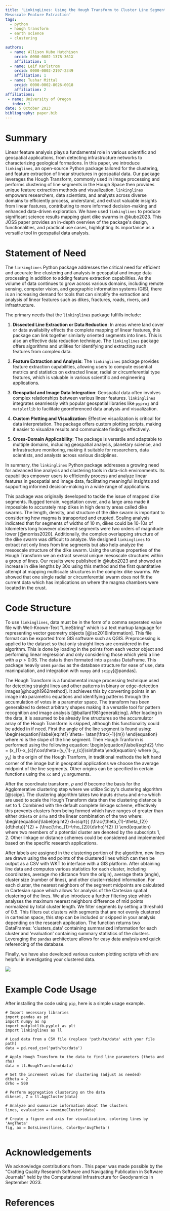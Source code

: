```yaml
---
title: 'LinkingLines: Using the Hough Transform to Cluster Line Segments and for
Mesoscale Feature Extraction'
tags:
  - python
  - hough transform
  - earth science
  - clustering

authors:
  - name: Allison Kubo Hutchison
    orcid: 0000-0002-1378-361X
    affiliation: 1
  - name: Leif Karlstrom
    orcid: 0000-0002-2197-2349
    affiliation: 1
  - name: Tushar Mittal
    orcid: 0000-0002-8026-0018
    affiliation: 2
affiliations:
 - name: University of Oregon
   index: 1
date: 5 October 2023
bibliography: paper.bib
---
```


# Summary

Linear feature analysis plays a fundamental role in various scientific and geospatial applications, from detecting infrastructure networks to characterizing geological formations. In this paper, we introduce `linkinglines`, an open-source Python package tailored for the clustering, and feature extraction of linear structures in geospatial data. Our package leverages the Hough Transform, commonly used in image processing and performs clustering of line segments in the Hough Space then provides unique feature extraction methods and visualization. `linkinglines` empowers researchers, data scientists, and analysts across diverse domains to efficiently process, understand, and extract valuable insights from linear features, contributing to more informed decision-making and enhanced data-driven exploration. We have used `linkinglines` to produce significant science results mapping giant dike swarms in @kubo2023. This JOSS paper provides an in-depth overview of the package's design, functionalities, and practical use cases, highlighting its importance as a versatile tool in geospatial data analysis.

# Statement of Need

The `linkinglines` Python package addresses the critical need for efficient and accurate line clustering and analysis in geospatial and image data processing in addition to adding feature extraction capabilities. As the volume of data continues to grow across various domains, including remote sensing, computer vision, and geographic information systems (GIS), there is an increasing demand for tools that can simplify the extraction and analysis of linear features such as dikes, fractures, roads, rivers, and infrastructure.

The primary needs that the `linkinglines` package fulfills include:

1. **Dissected Line Extraction or Data Reduction**: In areas where land cover or data availabilty effects the complete mapping of linear features, this package can link together similarly oriented segments into lines. This is also an effective data reduction technique. The `linkinglines` package offers algorithms and utilities for identifying and extracting such features from complex data.

2. **Feature Extraction and Analysis**: The `linkinglines` package provides feature extraction capabilities, allowing users to compute essential metrics and statistics on extracted linear, radial or circumferential type features, which is valuable in various scientific and engineering applications.

3. **Geospatial and Image Data Integration**: Geospatial data often involves complex relationships between various linear features. `linkinglines` integrates seamlessly with popular geospatial libraries like `pyproj` and `matplotlib` to facilitate georeferenced data analysis and visualization.

4. **Custom Plotting and Visualization**: Effective visualization is critical for data interpretation. The package offers custom plotting scripts, making it easier to visualize results and communicate findings effectively.

5. **Cross-Domain Applicability**: The package is versatile and adaptable to multiple domains, including geospatial analysis, planetary science, and infrastructure monitoring, making it suitable for researchers, data scientists, and analysts across various disciplines.

In summary, the `linkinglines` Python package addresses a growing need for advanced line analysis and clustering tools in data-rich environments. Its capabilities empower users to efficiently process and analyze linear features in geospatial and image data, facilitating meaningful insights and supporting informed decision-making in a wide range of applications.

This package was originally developed to tackle the issue of mapped dike segments. Rugged terrain, vegetation cover, and a large area made it impossible to accurately map dikes in high density areas called dike swarms. The length, density, and structure of the dike swarm is important to considering how magma is transported and erupted. Scaling analysis indicated that for segments of widths of 10 m, dikes could be 10-10s of kilometers long however observed segments were two orders of magnitude lower [@morriss2020]. Additionally, the complex overlapping structure of the dike swarm was difficult to analyze. We designed `linkinglines` to extract not only lines from line segments but also help analyze the mesoscale structure of the dike swarm. Using the unique properties of the Hough Transform we an extract several unique mesoscale structures within a group of lines. Our results were published in @kubo2023 and showed an increase in dike lengths by 30x using this method and the first quantitative attempt at mapping multiscale structures in the complex dike swarms. We showed that one single radial or circumferential swarm does not fit the current data which has implications on where the magma chambers were located in the crust.

# Code Structure

To use `linkinglines`, data must be in the form of a comma seperated value file with Well-Known-Text "LineString" which is a text markup language for representing vector geometry objects [@iso2016information]. This file format can be exported from GIS software such as QGIS. Preprocessing is applied to the dataset so that only straight lines are considered in the algorithm. This is done by loading in the points from each vector object and performing linear regression and only considering those which yield a line with a $p>0.05$. The data is then formated into a `pandas` DataFrame. This package heavily uses `pandas` as the database structure for ease of use, data maninpulation, and integration with `numpy` and `scipy`[@pandas].

The Hough Transform is a fundamental image processing technique used for detecting straight lines and other patterns in binary or edge-detection images[@hough1962method]. It achieves this by converting points in an image into parametric equations and identifying patterns through the accumulation of votes in a parameter space. The transform has been generalized to detect arbitrary shapes making it a versatile tool for pattern recognition and image analysis [@ballard1981generalizing]. After loading in the data, it is assumed to be already line structures so the accumulator array of the Hough Transform is skipped, although this functionality could be added in if need. First the angle of the line segment is found using:
\begin{equation}\label{eq:ht1}
\theta= \atan(\frac{-1}{m})
\end{equation}
where $m$ is the slope of the line segment. Then Hough Tranform is performed using the following equation:
\begin{equation}\label{eq:ht2}
\rho = (x_{1}-x_{c})\cos\theta+(y_{1}-y_{c})\sin\theta
\end{equation}
where $(x_{c}, y_{c})$ is the origin of the Hough Tranform, in traditional methods the left hand corner of the image but in geospatial applications we choose the average midpoint of the line segments. Other origins can be specified in certain functions using the  `xc` and `yc` arguments.

After the coordinate transform, $\rho$ and $\theta$ become the basis for the Agglomerative clustering step where we utilize Scipy's clustering algorithm [@scipy]. The clustering algorithm takes two inputs `dtheta` and `drho` which are used to scale the Hough Transform data then the clustering distance is set to $1$. Combined with the default complete linkage scheme, effectively this prevents clusters from being formed which have ranges of greater than either `dtheta` or `drho`  and the linear combination of the two where:
\begin{equation}\label{eq:ht2}
d=\sqrt{{ (\frac{\theta_{1}-\theta_{2}}{d\theta})^{2} + (\frac{\rho_{1}-\rho_{2}}{d\rho)^{2} }}
\end{equation}
where two members of a potential cluster are denoted by the subscripts $1,2$. Other linkage or distance schemes could be considered and implemented based on the specific research applications.

After labels are assigned in the clustering portion of the algorithm, new lines are drawn using the end points of the clustered lines which can then be output as a CSV with WKT to interface with a GIS platform. After obtaining line data and computes various statistics for each cluster, including coordinates, average rho (distance from the origin), average theta (angle), cluster size (number of lines), and other cluster-related information. For each cluster, the nearest neighbors of the segment midpoints are calculated in Cartesian space which allows for analysis of the Cartesian spatial clustering of the lines. We also introduce a further filtering step which analyses the maximum nearest neighbors difference of mid points normalized by total cluster length. We filter segments by setting a threshold of $0.5$. This filters out clusters with segments that are not evenly clustered in cartesian space, this step can be included or skipped in your analysis depending on the research application. The function returns two DataFrames: 'clusters_data' containing summarized information for each cluster and 'evaluation' containing summary statistics of the clusters. Leveraging the `pandas` architecture allows for easy data analysis and quick referencing of the database.

Finally, we have also developed various custom plotting scripts which are helpful in investigating your clustered data.

![](houghexamplefig.svg)

# Example Code Usage
After installing the code using `pip`, here is a simple usage example.

```
# Import necessary libraries
import pandas as pd
import numpy as np
import matplotlib.pyplot as plt
import linkinglines as ll

# Load data from a CSV file (replace 'path/to/data' with your file path)
data = pd.read_csv('path/to/data')

# Apply Hough Transform to the data to find line parameters (theta and rho)
data = ll.HoughTransform(data)

# Set the increment values for clustering (adjust as needed)
dtheta = 2
drho = 500

# Perform aggregation clustering on the data
dikeset, Z = ll.AggCluster(data)

# Analyze and summarize information about the clusters
lines, evaluation = examineCluster(data)

# Create a figure and axis for visualization, coloring lines by 'AvgTheta'
fig, ax = DotsLines(lines, ColorBy='AvgTheta')


```

# Acknowledgements

We acknowledge contributions from . This paper was made possible by the "Crafting Quality Research Software and Navigating Publication in Software Journals" held by the Computational Infrastructure for Geodynamics in September 2023.

# References
